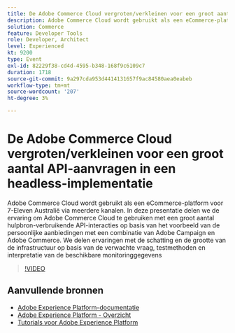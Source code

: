 ```yaml
---
title: De Adobe Commerce Cloud vergroten/verkleinen voor een groot aantal API-aanvragen in een headless-implementatie
description: Adobe Commerce Cloud wordt gebruikt als een eCommerce-platform voor 7-Eleven Australië via meerdere kanalen. In deze presentatie delen we de ervaring om Adobe Commerce Cloud te gebruiken met een groot aantal hulpbron-verbruikende API-interacties op basis van het voorbeeld van de persoonlijke aanbiedingen met een combinatie van Adobe Campaign en Adobe Commerce. We delen ervaringen met het schatten en inschatten van de infrastructuur op basis van de verwachte vraag, testmethoden en interpretatie van de beschikbare monitoringgegevens.
solution: Commerce
feature: Developer Tools
role: Developer, Architect
level: Experienced
kt: 9200
type: Event
exl-id: 82229f38-cd4d-4595-b348-168f9c6109c7
duration: 1718
source-git-commit: 9a297cda953d4414131657f9ac84580aea0eabeb
workflow-type: tm+mt
source-wordcount: '207'
ht-degree: 3%

---
```


# De Adobe Commerce Cloud vergroten/verkleinen voor een groot aantal API-aanvragen in een headless-implementatie

Adobe Commerce Cloud wordt gebruikt als een eCommerce-platform voor 7-Eleven Australië via meerdere kanalen. In deze presentatie delen we de ervaring om Adobe Commerce Cloud te gebruiken met een groot aantal hulpbron-verbruikende API-interacties op basis van het voorbeeld van de persoonlijke aanbiedingen met een combinatie van Adobe Campaign en Adobe Commerce. We delen ervaringen met de schatting en de grootte van de infrastructuur op basis van de verwachte vraag, testmethoden en interpretatie van de beschikbare monitoringgegevens

>[!VIDEO](https://video.tv.adobe.com/v/337726/?quality=12&learn=on&hidetitle=true)

## Aanvullende bronnen

- [Adobe Experience Platform-documentatie](https://experienceleague.adobe.com/docs/experience-platform.html)
- [Adobe Experience Platform - Overzicht](https://experienceleague.adobe.com/docs/experience-platform/landing/home.html)
- [Tutorials voor Adobe Experience Platform](https://experienceleague.adobe.com/docs/platform-learn/tutorials/overview.html?lang=nl)
